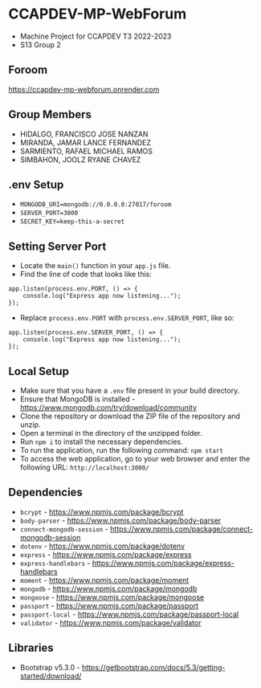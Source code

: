 # CCAPDEV-MP-WebForum
- Machine Project for CCAPDEV T3 2022-2023
- S13 Group 2

## Foroom
https://ccapdev-mp-webforum.onrender.com

## Group Members
- HIDALGO, FRANCISCO JOSE NANZAN
- MIRANDA, JAMAR LANCE FERNANDEZ
- SARMIENTO, RAFAEL MICHAEL RAMOS
- SIMBAHON, JOOLZ RYANE CHAVEZ

## .env Setup
- `MONGODB_URI=mongodb://0.0.0.0:27017/foroom`
- `SERVER_PORT=3000`
- `SECRET_KEY=keep-this-a-secret`

## Setting Server Port
- Locate the `main()` function in your `app.js` file.
- Find the line of code that looks like this:
```
app.listen(process.env.PORT, () => {
    console.log("Express app now listening...");
});
```
- Replace `process.env.PORT` with `process.env.SERVER_PORT`, like so:
```
app.listen(process.env.SERVER_PORT, () => {
    console.log("Express app now listening...");
});
```

## Local Setup
- Make sure that you have a `.env` file present in your build directory.
- Ensure that MongoDB is installed - https://www.mongodb.com/try/download/community
- Clone the repository or download the ZIP file of the repository and unzip.
- Open a terminal in the directory of the unzipped folder.
- Run `npm i` to install the necessary dependencies.
- To run the application, run the following command: `npm start`
- To access the web application, go to your web browser and enter the following URL: `http://localhost:3000/`

## Dependencies
- `bcrypt` - https://www.npmjs.com/package/bcrypt
- `body-parser` - https://www.npmjs.com/package/body-parser
- `connect-mongodb-session` - https://www.npmjs.com/package/connect-mongodb-session
- `dotenv` - https://www.npmjs.com/package/dotenv
- `express` - https://www.npmjs.com/package/express
- `express-handlebars` - https://www.npmjs.com/package/express-handlebars
- `moment` - https://www.npmjs.com/package/moment
- `mongodb` - https://www.npmjs.com/package/mongodb
- `mongoose` - https://www.npmjs.com/package/mongoose
- `passport` - https://www.npmjs.com/package/passport
- `passport-local` - https://www.npmjs.com/package/passport-local
- `validator` - https://www.npmjs.com/package/validator

## Libraries
- Bootstrap v5.3.0 - https://getbootstrap.com/docs/5.3/getting-started/download/
